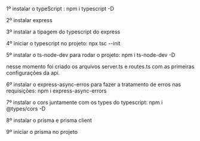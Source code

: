 1º instalar o typeScript : npm i typescript -D

2º instalar express

3º instalar a tipagem do typescript do express

4º iniciar o typescript no projeto: npx tsc --init

5º instalar o ts-node-dev para rodar o projeto:  npm i ts-node-dev -D  

nesse momento foi criado os arquivos server.ts e routes.ts com as primeiras configurações da api.

6º instalar o express-async-erros para fazer a tratamento de erros nas requisições: npm i express-async-errors

7º instalar o cors juntamente com os types do typescript: npm i @types/cors -D

8º instalar o prisma e prisma client

9º iniciar o prisma no projeto

